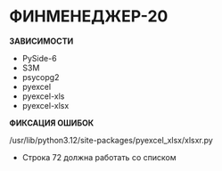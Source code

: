 # ФИНМЕНЕДЖЕР-20

**ЗАВИСИМОСТИ**
 * PySide-6
 * S3M
 * psycopg2
 * pyexcel
 * pyexcel-xls
 * pyexcel-xlsx


**ФИКСАЦИЯ ОШИБОК**

/usr/lib/python3.12/site-packages/pyexcel_xlsx/xlsxr.py
 * Строка 72 должна работать со списком 